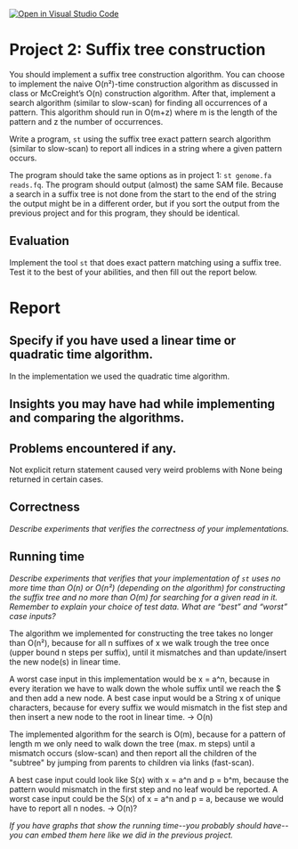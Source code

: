 [![Open in Visual Studio Code](https://classroom.github.com/assets/open-in-vscode-c66648af7eb3fe8bc4f294546bfd86ef473780cde1dea487d3c4ff354943c9ae.svg)](https://classroom.github.com/online_ide?assignment_repo_id=8635020&assignment_repo_type=AssignmentRepo)
# Project 2: Suffix tree construction

You should implement a suffix tree construction algorithm. You can choose to implement the naive O(n²)-time construction algorithm as discussed in class or McCreight’s O(n) construction algorithm. After that, implement a search algorithm (similar to slow-scan) for finding all occurrences of a pattern. This algorithm should run in O(m+z) where m is the length of the pattern and z the number of occurrences.

Write a program, `st` using the suffix tree exact pattern search algorithm (similar to slow-scan) to report all indices in a string where a given pattern occurs. 

The program should take the same options as in project 1: `st genome.fa reads.fq`. The program should output (almost) the same SAM file. Because a search in a suffix tree is not done from the start to the end of the string the output might be in a different order, but if you sort the output from the previous project and for this program, they should be identical.

## Evaluation

Implement the tool `st` that does exact pattern matching using a suffix tree. Test it to the best of your abilities, and then fill out the report below.

# Report

## Specify if you have used a linear time or quadratic time algorithm.
In the implementation we used the quadratic time algorithm. 
## Insights you may have had while implementing and comparing the algorithms.

## Problems encountered if any.
Not explicit return statement caused very weird problems with None being returned in certain cases.

## Correctness

*Describe experiments that verifies the correctness of your implementations.*

## Running time

*Describe experiments that verifies that your implementation of `st` uses no more time than O(n) or O(n²) (depending on the algorithm) for constructing the suffix tree and no more than O(m) for searching for a given read in it. Remember to explain your choice of test data. What are “best” and “worst” case inputs?*

The algorithm we implemented for constructing the tree takes no longer than O(n²), because for all n suffixes of x we walk trough the tree once (upper bound n steps per suffix), until it mismatches and than update/insert the new node(s) in linear time.

A worst case input in this implementation would be x = a^n, because in every iteration we have to walk down the whole suffix until we reach the $ and then add a new node.
A best case input would be a String x of unique characters, because for every suffix we would mismatch in the fist step and then insert a new node to the root in linear time. -> O(n)

The implemented algorithm for the search is O(m), because for a pattern of length m we only need to walk down the tree (max. m steps) until a mismatch occurs (slow-scan) and then report all the children of the "subtree" by jumping from parents to children via links (fast-scan). 

A best case input could look like S(x) with x = a^n and p = b^m, because the pattern would mismatch in the first step and no leaf would be reported.
A worst case input could be the S(x) of x = a^n and p = a, because we would have to report all n nodes. -> O(n)?


*If you have graphs that show the running time--you probably should have--you can embed them here like we did in the previous project.*


